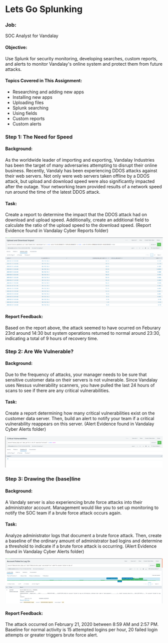 # Lets Go Splunking
### Job:
SOC Analyst for Vandalay
#### Objective:
Use Splunk for security monitoring, developing searches, custom reports, and alerts to monitor Vandalay's online system and protect them from future attacks.
#### Topics Covered in This Assignment:
- Researching and adding new apps
- Installing new apps
- Uploading files
- Splunk searching
- Using fields
- Custom reports
- Custom alerts
### Step 1: The Need for Speed
#### Background:
As the worldwide leader of importing and exporting, Vandalay Industries has been the target of many adversaries attempting to disrupt their online business. Recently, Vandaly has been experiencing DDOS attacks against their web servers.
Not only were web servers taken offline by a DDOS attack, but upload and download speed were also significantly impacted after the outage. Your networking team provided results of a network speed run around the time of the latest DDOS attack.
#### Task:
Create a report to determine the impact that the DDOS attack had on download and upload speed. Additionally, create an additional field to calculate the ratio of the upload speed to the download speed. (Report Evidence found in Vandalay Cyber Reports folder)

![DDoS Attack](https://github.com/ABliss523/Lets-go-Splunking-/blob/main/Vandalay%20Cyber%20Reports/Upload%20and%20Download%20Impact.PNG)

#### Report Feedback:
Based on the report above, the attack seemed to have ocurred on Feburary 23rd around 14:30 but system operations returned to normal around 23:30, indicating a total of 9 hours of recovery time.
### Step 2: Are We Vulnerable?
#### Background:
Due to the frequency of attacks, your manager needs to be sure that sensitive customer data on their servers is not vulnerable. Since Vandalay uses Nessus vulnerability scanners, you have pulled the last 24 hours of scans to see if there are any critical vulnerabilities.
#### Task:
Create a report determining how many critical vulnerabilities exist on the customer data server. Then, build an alert to notify your team if a critical vulnerability reappears on this server. (Alert Evidence found in Vandalay Cyber Alerts folder)

![Critical Vulnerabilities](https://github.com/ABliss523/Lets-go-Splunking-/blob/main/Vandalay%20Cyber%20Reports/Critical%20Vulnerabilities.PNG)

### Step 3: Drawing the (base)line
#### Background:
A Vandaly server is also experiencing brute force attacks into their administrator account. Management would like you to set up monitoring to notify the SOC team if a brute force attack occurs again.
#### Task:
Analyze administrator logs that document a brute force attack. Then, create a baseline of the ordinary amount of administrator bad logins and determine a threshold to indicate if a brute force attack is occurring. (Alert Evidence found in Vandalay Cyber Alerts folder)

![Brute Force Attack](https://github.com/ABliss523/Lets-go-Splunking-/blob/main/Vandalay%20Cyber%20Reports/Failed%20Logins.PNG)

#### Report Feedback:
The attack occurred on February 21, 2020 between 8:59 AM and 2:57 PM. Baseline for normal activity is 15 attempted logins per hour, 20 failed login attempts or greater triggers brute force alert.

